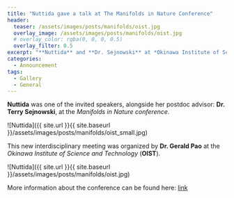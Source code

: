 ```yaml
---
title: "Nuttida gave a talk at The Manifolds in Nature Conference"
header:
  teaser: /assets/images/posts/manifolds/oist.jpg
  overlay_image: /assets/images/posts/manifolds/oist.jpg
  # overlay_color: rgba(0, 0, 0, 0.5)
  overlay_filter: 0.5
excerpt: "**Nuttida** and **Dr. Sejnowski** at *Okinawa Institute of Science and Technology* (**OIST**)"
categories:
  - Announcement
tags:
  - Gallery
  - General
---
```


**Nuttida** was one of the invited speakers, alongside her postdoc advisor: **Dr. Terry Sejnowski**, at the *Manifolds in Nature conference*. 

![Nuttida]({{ site.url }}{{ site.baseurl }}/assets/images/posts/manifolds/oist_small.jpg)

This new interdisciplinary meeting was organized by **Dr. Gerald Pao** at the *Okinawa Institute of Science and Technology* (**OIST**).

![Nuttida]({{ site.url }}{{ site.baseurl }}/assets/images/posts/manifolds/oist.jpg)

More information about the conference can be found here: [link](https://groups.oist.jp/manifold)
